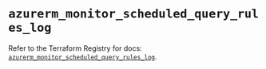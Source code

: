 # `azurerm_monitor_scheduled_query_rules_log`

Refer to the Terraform Registry for docs: [`azurerm_monitor_scheduled_query_rules_log`](https://registry.terraform.io/providers/hashicorp/azurerm/4.45.1/docs/resources/monitor_scheduled_query_rules_log).
